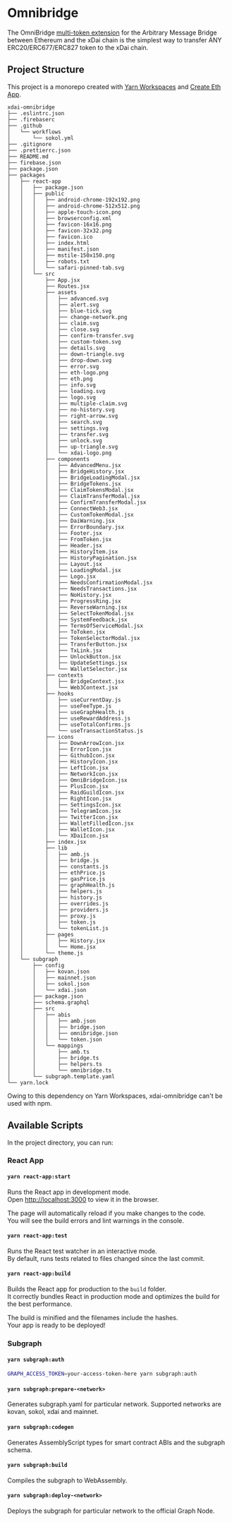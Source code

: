 # Omnibridge

The OmniBridge [multi-token extension](https://docs.tokenbridge.net/eth-xdai-amb-bridge/multi-token-extension) for the Arbitrary Message Bridge between Ethereum and the xDai chain is the simplest way to transfer ANY ERC20/ERC677/ERC827 token to the xDai chain.

## Project Structure

This project is a monorepo created with [Yarn Workspaces](https://classic.yarnpkg.com/en/docs/workspaces/) and [Create Eth App](https://github.com/paulrberg/create-eth-app).

[comment]: # 'git ls-tree -r --name-only HEAD | tree --fromfile'

```
xdai-omnibridge
├── .eslintrc.json
├── .firebaserc
├── .github
│   └── workflows
│       └── sokol.yml
├── .gitignore
├── .prettierrc.json
├── README.md
├── firebase.json
├── package.json
├── packages
│   ├── react-app
│   │   ├── package.json
│   │   ├── public
│   │   │   ├── android-chrome-192x192.png
│   │   │   ├── android-chrome-512x512.png
│   │   │   ├── apple-touch-icon.png
│   │   │   ├── browserconfig.xml
│   │   │   ├── favicon-16x16.png
│   │   │   ├── favicon-32x32.png
│   │   │   ├── favicon.ico
│   │   │   ├── index.html
│   │   │   ├── manifest.json
│   │   │   ├── mstile-150x150.png
│   │   │   ├── robots.txt
│   │   │   └── safari-pinned-tab.svg
│   │   └── src
│   │       ├── App.jsx
│   │       ├── Routes.jsx
│   │       ├── assets
│   │       │   ├── advanced.svg
│   │       │   ├── alert.svg
│   │       │   ├── blue-tick.svg
│   │       │   ├── change-network.png
│   │       │   ├── claim.svg
│   │       │   ├── close.svg
│   │       │   ├── confirm-transfer.svg
│   │       │   ├── custom-token.svg
│   │       │   ├── details.svg
│   │       │   ├── down-triangle.svg
│   │       │   ├── drop-down.svg
│   │       │   ├── error.svg
│   │       │   ├── eth-logo.png
│   │       │   ├── eth.png
│   │       │   ├── info.svg
│   │       │   ├── loading.svg
│   │       │   ├── logo.svg
│   │       │   ├── multiple-claim.svg
│   │       │   ├── no-history.svg
│   │       │   ├── right-arrow.svg
│   │       │   ├── search.svg
│   │       │   ├── settings.svg
│   │       │   ├── transfer.svg
│   │       │   ├── unlock.svg
│   │       │   ├── up-triangle.svg
│   │       │   └── xdai-logo.png
│   │       ├── components
│   │       │   ├── AdvancedMenu.jsx
│   │       │   ├── BridgeHistory.jsx
│   │       │   ├── BridgeLoadingModal.jsx
│   │       │   ├── BridgeTokens.jsx
│   │       │   ├── ClaimTokensModal.jsx
│   │       │   ├── ClaimTransferModal.jsx
│   │       │   ├── ConfirmTransferModal.jsx
│   │       │   ├── ConnectWeb3.jsx
│   │       │   ├── CustomTokenModal.jsx
│   │       │   ├── DaiWarning.jsx
│   │       │   ├── ErrorBoundary.jsx
│   │       │   ├── Footer.jsx
│   │       │   ├── FromToken.jsx
│   │       │   ├── Header.jsx
│   │       │   ├── HistoryItem.jsx
│   │       │   ├── HistoryPagination.jsx
│   │       │   ├── Layout.jsx
│   │       │   ├── LoadingModal.jsx
│   │       │   ├── Logo.jsx
│   │       │   ├── NeedsConfirmationModal.jsx
│   │       │   ├── NeedsTransactions.jsx
│   │       │   ├── NoHistory.jsx
│   │       │   ├── ProgressRing.jsx
│   │       │   ├── ReverseWarning.jsx
│   │       │   ├── SelectTokenModal.jsx
│   │       │   ├── SystemFeedback.jsx
│   │       │   ├── TermsOfServiceModal.jsx
│   │       │   ├── ToToken.jsx
│   │       │   ├── TokenSelectorModal.jsx
│   │       │   ├── TransferButton.jsx
│   │       │   ├── TxLink.jsx
│   │       │   ├── UnlockButton.jsx
│   │       │   ├── UpdateSettings.jsx
│   │       │   └── WalletSelector.jsx
│   │       ├── contexts
│   │       │   ├── BridgeContext.jsx
│   │       │   └── Web3Context.jsx
│   │       ├── hooks
│   │       │   ├── useCurrentDay.js
│   │       │   ├── useFeeType.js
│   │       │   ├── useGraphHealth.js
│   │       │   ├── useRewardAddress.js
│   │       │   ├── useTotalConfirms.js
│   │       │   └── useTransactionStatus.js
│   │       ├── icons
│   │       │   ├── DownArrowIcon.jsx
│   │       │   ├── ErrorIcon.jsx
│   │       │   ├── GithubIcon.jsx
│   │       │   ├── HistoryIcon.jsx
│   │       │   ├── LeftIcon.jsx
│   │       │   ├── NetworkIcon.jsx
│   │       │   ├── OmniBridgeIcon.jsx
│   │       │   ├── PlusIcon.jsx
│   │       │   ├── RaidGuildIcon.jsx
│   │       │   ├── RightIcon.jsx
│   │       │   ├── SettingsIcon.jsx
│   │       │   ├── TelegramIcon.jsx
│   │       │   ├── TwitterIcon.jsx
│   │       │   ├── WalletFilledIcon.jsx
│   │       │   ├── WalletIcon.jsx
│   │       │   └── XDaiIcon.jsx
│   │       ├── index.jsx
│   │       ├── lib
│   │       │   ├── amb.js
│   │       │   ├── bridge.js
│   │       │   ├── constants.js
│   │       │   ├── ethPrice.js
│   │       │   ├── gasPrice.js
│   │       │   ├── graphHealth.js
│   │       │   ├── helpers.js
│   │       │   ├── history.js
│   │       │   ├── overrides.js
│   │       │   ├── providers.js
│   │       │   ├── proxy.js
│   │       │   ├── token.js
│   │       │   └── tokenList.js
│   │       ├── pages
│   │       │   ├── History.jsx
│   │       │   └── Home.jsx
│   │       └── theme.js
│   └── subgraph
│       ├── config
│       │   ├── kovan.json
│       │   ├── mainnet.json
│       │   ├── sokol.json
│       │   └── xdai.json
│       ├── package.json
│       ├── schema.graphql
│       ├── src
│       │   ├── abis
│       │   │   ├── amb.json
│       │   │   ├── bridge.json
│       │   │   ├── omnibridge.json
│       │   │   └── token.json
│       │   └── mappings
│       │       ├── amb.ts
│       │       ├── bridge.ts
│       │       ├── helpers.ts
│       │       └── omnibridge.ts
│       └── subgraph.template.yaml
└── yarn.lock
```

Owing to this dependency on Yarn Workspaces, xdai-omnibridge can't be used with npm.

## Available Scripts

In the project directory, you can run:

### React App

#### `yarn react-app:start`

Runs the React app in development mode.<br>
Open [http://localhost:3000](http://localhost:3000) to view it in the browser.

The page will automatically reload if you make changes to the code.<br>
You will see the build errors and lint warnings in the console.

#### `yarn react-app:test`

Runs the React test watcher in an interactive mode.<br>
By default, runs tests related to files changed since the last commit.

#### `yarn react-app:build`

Builds the React app for production to the `build` folder.<br />
It correctly bundles React in production mode and optimizes the build for the best performance.

The build is minified and the filenames include the hashes.<br />
Your app is ready to be deployed!

### Subgraph

#### `yarn subgraph:auth`

```sh
GRAPH_ACCESS_TOKEN=your-access-token-here yarn subgraph:auth
```

#### `yarn subgraph:prepare-<network>`

Generates subgraph.yaml for particular network.
Supported networks are kovan, sokol, xdai and mainnet.

#### `yarn subgraph:codegen`

Generates AssemblyScript types for smart contract ABIs and the subgraph schema.

#### `yarn subgraph:build`

Compiles the subgraph to WebAssembly.

#### `yarn subgraph:deploy-<network>`

Deploys the subgraph for particular network to the official Graph Node.<br/>
